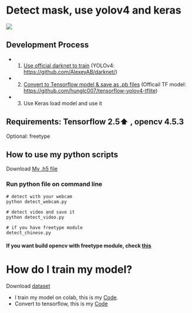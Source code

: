 
# Detect mask, use yolov4 and keras 

<img src='https://i.imgur.com/dn8kOxQ.gif'>

## Development Process
- 1. [Use official darknet to train](#train_model) (YOLOv4: https://github.com/AlexeyAB/darknet/)
- 2. [Convert to Tensorflow model & save as .pb files](#convert_model)  (Officail TF model: https://github.com/hunglc007/tensorflow-yolov4-tflite)
- 3. Use Keras load model and use it

## Requirements: Tensorflow 2.5:arrow_up:  , opencv 4.5.3
Optional: freetype

## How to use my python scripts
Download [My .h5 file](https://drive.google.com/file/d/16jJf6fI0iV-8I4oKKPJv9Nyowxsdb0WD/view?usp=sharing)

### Run python file on command line
```
# detect with your webcam
python detect_webcam.py

# detect video and save it
python detect_video.py

# if you have freetype module
detect_chinese.py
```
#### If you want build opencv with freetype module, check [this](https://github.com/BabaGodPikin/Build-OpenCv-for-Python-with-Extra-Modules-Windows-10)


# How do I train my model?
Download [dataset](https://drive.google.com/file/d/1qe0_oHBZGu6xDTgT-sLs3Qm87KsJteWu/view?usp=sharing)

- <a name="train_model"></a> I train my model on colab, this is my [Code](https://github.com/chun-ming-Lin/yolov4_mask/blob/master/colab/YOLOv4_mask.ipynb).  <br>
- <a name="convert_model"></a> Convert to tensorflow, this is my [Code](https://github.com/chun-ming-Lin/yolov4_mask/blob/master/colab/yolo_convert_keras_h5.ipynb)

